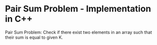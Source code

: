 # Pair Sum Problem - Implementation in C++
Pair Sum Problem: Check if there exist two elements in an array such that their sum is equal to given K.
